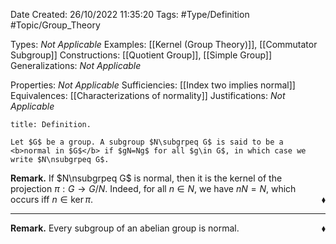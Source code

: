 <div class="topSpace"></div>

Date Created: 26/10/2022 11:35:20
Tags: #Type/Definition #Topic/Group_Theory

Types: <i>Not Applicable</i>
Examples: [[Kernel (Group Theory)]], [[Commutator Subgroup]]
Constructions: [[Quotient Group]], [[Simple Group]]
Generalizations: <i>Not Applicable</i>

Properties: <i>Not Applicable</i>
Sufficiencies: [[Index two implies normal]]
Equivalences: [[Characterizations of normality]]
Justifications: <i>Not Applicable</i>

``` ad-Definition
title: Definition.

Let $G$ be a group. A subgroup $N\subgrpeq G$ is said to be a <b>normal in $G$</b> if $gN=Ng$ for all $g\in G$, in which case we write $N\nsubgrpeq G$.

```

<b>Remark.</b> If $N\nsubgrpeq G$ is normal, then it is the kernel of the projection $\pi:G\to G/N$. Indeed, for all $n\in N$, we have $nN=N$, which occurs iff $n\in\ker\pi$.<span style="float:right;">$\blacklozenge$</span>

---

<b>Remark.</b> Every subgroup of an abelian group is normal.<span style="float:right;">$\blacklozenge$</span>
